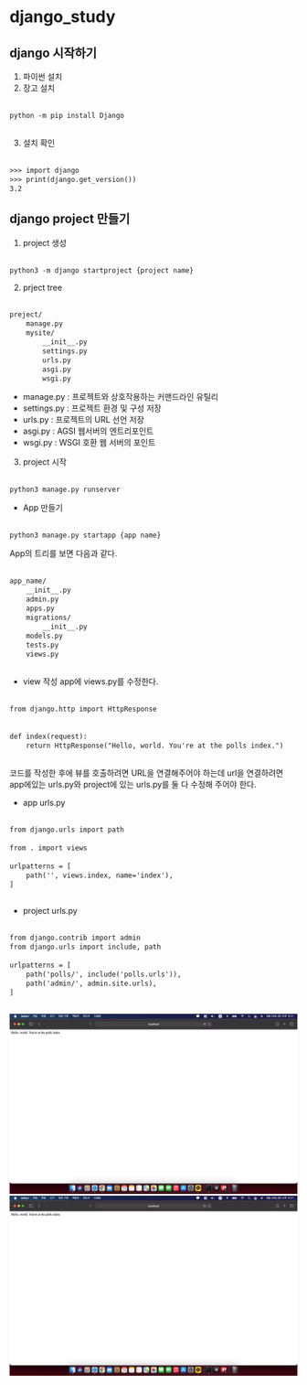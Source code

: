 # django_study
## django 시작하기
1. 파이썬 설치
2. 장고 설치
<pre><code>
python -m pip install Django

</code></pre>
3. 설치 확인
<pre><code>
>>> import django
>>> print(django.get_version())
3.2
</code></pre>

## django project 만들기
1. project 생성
<pre><code>
python3 -m django startproject {project name}
</code></pre>
2. prject tree
<pre><code>
preject/
    manage.py
    mysite/
        __init__.py
        settings.py
        urls.py
        asgi.py
        wsgi.py
</code></pre>

* manage.py : 프로젝트와 상호작용하는 커맨드라인 유틸리
* settings.py : 프로젝트 환경 및 구성 저장
* urls.py : 프로젝트의 URL 선언 저장
* asgi.py : AGSI 웹서버의 엔트리포인트
* wsgi.py : WSGI 호환 웹 서버의 포인트

3. project 시작
<pre><code>
python3 manage.py runserver
</code></pre>
* App 만들기
<pre><code>
python3 manage.py startapp {app name}
</code></pre>
App의 트리를 보면 다음과 같다.
<pre><code>
app_name/
    __init__.py
    admin.py
    apps.py
    migrations/
        __init__.py
    models.py
    tests.py
    views.py

</code></pre>

* view 작성
app에 views.py를 수정한다. 
<pre><code>
from django.http import HttpResponse


def index(request):
    return HttpResponse("Hello, world. You're at the polls index.")

</code></pre>
코드를 작성한 후에 뷰를 호출하려면 URL을 연결해주어야 하는데 url을 연결하려면 app에있는 urls.py와 project에 있는 urls.py를 둘 다 수정해 주어야 한다.

* app urls.py
<pre><code>
from django.urls import path

from . import views

urlpatterns = [
    path('', views.index, name='index'),
]

</code></pre>

* project urls.py
<pre><code>
from django.contrib import admin
from django.urls import include, path

urlpatterns = [
    path('polls/', include('polls.urls')),
    path('admin/', admin.site.urls),
]

</code></pre>
![Alt text](./img/view.png)
![Alt text](./img/view.png "django 기초 view")

